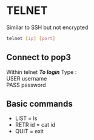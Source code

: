 # TELNET

Similar to SSH but not encrypted  
```bash
telnet [ip] [port]
```
## Connect to pop3
Within telnet 
***To login***
Type :  
USER username  
PASS password



## Basic commands
- LIST = ls
- RETR id = cat id
- QUIT = exit